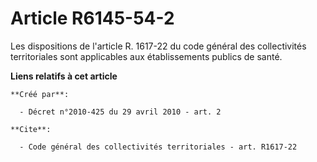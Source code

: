 # Article R6145-54-2

Les dispositions de l'article R. 1617-22 du code général des collectivités territoriales sont applicables aux établissements
publics de santé.

**Liens relatifs à cet article**

	**Créé par**:

	  - Décret n°2010-425 du 29 avril 2010 - art. 2

	**Cite**:

	  - Code général des collectivités territoriales - art. R1617-22
